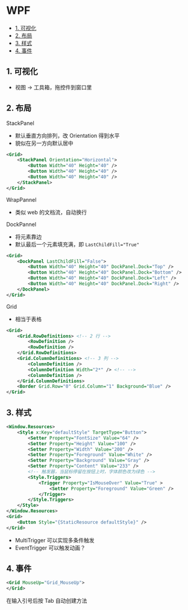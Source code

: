 # WPF

- [1. 可视化](#1-可视化)
- [2. 布局](#2-布局)
- [3. 样式](#3-样式)
- [4. 事件](#4-事件)

## 1. 可视化

- 视图 -> 工具箱，拖控件到窗口里

## 2. 布局

StackPanel

- 默认垂直方向排列，改 Orientation 得到水平
- 貌似在另一方向默认居中

```xml
<Grid>
    <StackPanel Orientation="Horizontal">
        <Button Width="40" Height="40" />
        <Button Width="40" Height="40" />
        <Button Width="40" Height="40" />
    </StackPanel>
</Grid>
```

WrapPannel

- 类似 web 的文档流，自动换行

DockPannel

- 将元素靠边
- 默认最后一个元素填充满，即 `LastChildFill="True"`

```xml
<Grid>
    <DockPanel LastChildFill="False">
        <Button Width="40" Height="40" DockPanel.Dock="Top" />
        <Button Width="40" Height="40" DockPanel.Dock="Bottom" />
        <Button Width="40" Height="40" DockPanel.Dock="Left" />
        <Button Width="40" Height="40" DockPanel.Dock="Right" />
    </DockPanel>
</Grid>
```

Grid

- 相当于表格

```xml
<Grid>
    <Grid.RowDefinitions> <!-- 2 行 -->
        <RowDefinition />
        <RowDefinition />
    </Grid.RowDefinitions>
    <Grid.ColumnDefinitions> <!-- 3 列 -->
        <ColumnDefinition />
        <ColumnDefinition Width="2*" /> <!-- -->
        <ColumnDefinition />
    </Grid.ColumnDefinitions>
    <Border Grid.Row="0" Grid.Column="1" Background="Blue" />
</Grid>
```

## 3. 样式

```xml
<Window.Resources>
    <Style x:Key="defaultStyle" TargetType="Button">
        <Setter Property="FontSize" Value="64" />
        <Setter Property="Height" Value="100" />
        <Setter Property="Width" Value="200" />
        <Setter Property="Foreground" Value="White" />
        <Setter Property="Background" Value="Gray" />
        <Setter Property="Content" Value="233" />
        <!-- 触发器，当鼠标停留在按钮上时，字体颜色改为绿色 -->
        <Style.Triggers>
            <Trigger Property="IsMouseOver" Value="True" >
                <Setter Property="Foreground" Value="Green" />
            </Trigger>
        </Style.Triggers>
    </Style>
</Window.Resources>
<Grid>
    <Button Style="{StaticResource defaultStyle}" />
</Grid>
```

- MultiTrigger 可以实现多条件触发
- EventTrigger 可以触发动画？

## 4. 事件

```xml
<Grid MouseUp="Grid_MouseUp">
</Grid>
```

在输入引号后按 Tab 自动创建方法
